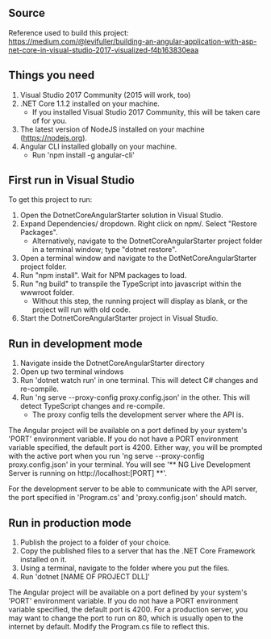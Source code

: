 ## Source

Reference used to build this project: https://medium.com/@levifuller/building-an-angular-application-with-asp-net-core-in-visual-studio-2017-visualized-f4b163830eaa

## Things you need
1. Visual Studio 2017 Community (2015 will work, too)
2. .NET Core 1.1.2 installed on your machine.
    * If you installed Visual Studio 2017 Community, this will be taken care of for you.
3. The latest version of NodeJS installed on your machine (https://nodejs.org).
4. Angular CLI installed globally on your machine.
    * Run 'npm install -g angular-cli'

## First run in Visual Studio

To get this project to run:

1. Open the DotnetCoreAngularStarter solution in Visual Studio.
2. Expand Dependencies/ dropdown. Right click on npm/. Select "Restore Packages".
    * Alternatively, navigate to the DotnetCoreAngularStarter project folder in a terminal window; type "dotnet restore".
3. Open a terminal window and navigate to the DotNetCoreAngularStarter project folder.
3. Run "npm install". Wait for NPM packages to load.
4. Run "ng build" to transpile the TypeScript into javascript within the wwwroot folder.
    * Without this step, the running project will display as blank, or the project will run with old code.
4. Start the DotnetCoreAngularStarter project in Visual Studio.

## Run in development mode

1. Navigate inside the DotnetCoreAngularStarter directory
2. Open up two terminal windows
3. Run 'dotnet watch run' in one terminal. This will detect C# changes and re-compile.
4. Run 'ng serve --proxy-config proxy.config.json' in the other. This will detect TypeScript changes and re-compile.
    * The proxy config tells the development server where the API is.

The Angular project will be available on a port defined by your system's 'PORT' environment variable. If you do not have a PORT environment variable specified, the default port is 4200. Either way, you will be prompted with the active port when you run 'ng serve --proxy-config proxy.config.json' in your terminal. You will see '** NG Live Development Server is running on http://localhost:[PORT] **'.

For the development server to be able to communicate with the API server, the port specified in 'Program.cs' and 'proxy.config.json' should match.

## Run in production mode

1. Publish the project to a folder of your choice.
2. Copy the published files to a server that has the .NET Core Framework installed on it.
3. Using a terminal, navigate to the folder where you put the files.
4. Run 'dotnet [NAME OF PROJECT DLL]'

The Angular project will be available on a port defined by your system's 'PORT' environment variable. If you do not have a PORT environment variable specified, the default port is 4200.
For a production server, you may want to change the port to run on 80, which is usually open to the internet by default. Modify the Program.cs file to reflect this.
